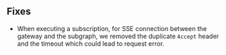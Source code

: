 ## Fixes

- When executing a subscription, for SSE connection between the gateway and the subgraph, we removed the duplicate `Accept` header and the timeout which could lead to request error.
